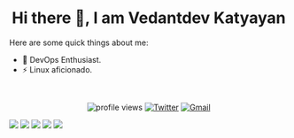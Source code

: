 <h1 align="center"> Hi there 👋, I am Vedantdev Katyayan</h1>
<!--
**kevwan/kevwan** is a ✨ _special_ ✨ repository because its `README.md` (this file) appears on your GitHub profile.
-->

Here are some quick things about me:

- 🔭 DevOps Enthusiast.
- ⚡ Linux aficionado.
<br>
<p align="center" >
    <img src="https://komarev.com/ghpvc/?username=vedant-204&label=Profile%20views&color=0e75b6&style=flat" alt="profile views" />
    <a href="https://twitter.com/intent/follow?&screen_name=vedant2040"><img alt="Twitter" src="https://img.shields.io/twitter/follow/vedant2040?&logo=twitter" /></a>
<a href="katyayana2003@gmail.com"><img alt="Gmail" src="https://img.shields.io/badge/Email-Contact-indigo?logo=gmail" /></a>
</p>

![](https://github-profile-summary-cards.vercel.app/api/cards/profile-details?username=vedant-204&theme=dracula)
![](https://github-profile-summary-cards.vercel.app/api/cards/repos-per-language?username=vedant-204&theme=dracula)
![](https://github-profile-summary-cards.vercel.app/api/cards/most-commit-language?username=vedant-204&theme=dracula)
![](https://github-profile-summary-cards.vercel.app/api/cards/stats?username=vedant-204&theme=dracula)
![](https://github-profile-summary-cards.vercel.app/api/cards/productive-time?username=vedant-204&theme=dracula)
